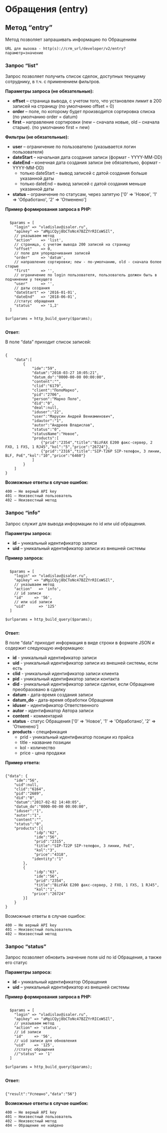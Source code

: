 # Обращения (entry)

## Метод “entry”

Метод позволяет запрашивать информацию по Обращениям

<pre><code class="html">URL для вызова - http(s)://crm_url/developer/v2/entry?параметр=значение</code></pre>

<a id="list"></a>
### Запрос “list”

Запрос позволяет получить список сделок, доступных текущему сотруднику, в т.ч. с применением фильтров.

**Параметры запроса (не обязательные):**

- **offset** – страница вывода, с учетом того, что установлен лимит в 200 записей на страницу (по умолчанию offset = 0)
- **order** – поле, по которому будет производится сортировка списка (по умолчанию order = datum)
- **first** – направление сортировки (new – сначала новые, old – сначала старые). (по умолчанию first = new)

**Фильтры (не обязательные):**

- **user** – ограничение по пользователю (указывается логин пользователя)
- **dateStart** – начальная дата создания записи (формат - YYYY-MM-DD)
- **dateEnd** – конечная дата создания записи (не обязательно, формат - YYYY-MM-DD)
  - только dateStart – вывод записей с датой создания больше указанной даты
  - только dateEnd – вывод записей с датой создания меньше указанной даты
- **status** – ограничение по статусам, через запятую ['0' => 'Новое', '1' => 'Обработано', '2' => 'Отменено']

**Пример формирования запроса в PHP:**

<pre><code class="php">
  $params = [
 	"login" => "vladislav@isaler.ru",
	"apikey" => "aMgiCQyj8bCToNc47BZZYrRICoWSIl",
	// указываем метод
	"action"    => 'list',
	// страница, с учетом вывода 200 записей на страницу
	"offset"    => 0,
	// поле для упорядочивания записей
	"order"     => 'datum',
	// направление сортировки; new - по-умолчанию, old - сначала более старые
	"first"     => '',
	// ограничение по login пользователя, пользователь должен быть в подчинении у текущего
	"user"      => '',
	// даты создания
	"dateStart" => '2016-01-01',
	"dateEnd"   => '2018-06-01',
	//статус обращения
	"status"    => '1,2'
  ]

$urlparams = http_build_query($params);

</code></pre>

**Ответ:**

В поле “data” приходит список записей:

<pre><code class="json">
{
	"data":[ 
		{
			"ide":"59",
			"datum":"2018-03-27 10:05:21",
			"datum_do":"0000-00-00 00:00:00",
			"content":"",
			"clid":"6179",
			"client":"ПолоМарко",
			"pid":"2706",
			"person":"Марко Поло",
			"did":"0",
			"deal":null,
			"iduser":"22",
			"user":"Марусин Андрей Вениаминович",
			"idautor":"1",
			"autor":"Андреев Владислав",
			"status":"0",
			"statusName":"Новое",
			"products":[
				{"prid":"2354","title":"BizFAX E200 факс-сервер, 2 FXO, 1 FXS, 1 RJ45","kol":"5","price":"26724"},
				{"prid":"2316","title":"SIP-T26P SIP-телефон, 3 линии, BLF, PoE","kol":"10","price":"6460"}
			]
		} 
	]
}
</code></pre>


**Возможные ответы в случае ошибок:**

    400 – Не верный API key
    401 – Неизвестный пользователь
    402 – Неизвестный метод

<a id="info"></a>
### Запрос “info”

Запрос служит для вывода информации по id или uid обращения.

**Параметры запроса:**

- **id** – уникальный идентификатор записи
- **uid** – уникальный идентификатор записи из внешней системы

**Пример запроса:**

<pre><code class="php">
  $params = [
 	"login" => "vladislav@isaler.ru",
	"apikey" => "aMgiCQyj8bCToNc47BZZYrRICoWSIl",
	// указываем метод
	"action"   => 'info',
	// id записи
	"id"     => '56',
	// или uid записи
	"uid"      => '125'
  ]

$urlparams = http_build_query($params);

</code></pre>

**Ответ:**

В поле “data” приходит информация в виде строки в формате JSON и содержит следующую информацию:

- **id** - уникальный идентификатор записи
- **uid** - уникальный идентификатор записи из внешней системы, если есть
- **clid** - уникальный идентификатор записи клиента
- **pid** - уникальный идентификатор записи контакта
- **did** - уникальный идентификатор записи сделки, если Обращение преобразовано в сделку
- **datum** - дата-время создания записи
- **datum_do** - дата-время обработки Обращения
- **iduser** - идентификатор Ответственного
- **autor** - идентификатор Автора записи
- **content** - комментарий
- **status** - статус Обращения ['0' => 'Новое', '1' => 'Обработано', '2' => 'Отменено']
- **products** - спецификация
  - prid - уникальный идентификатор позиции из прайса
  - title -  название позиции
  - kol - количество
  - price - цена продажи

**Пример ответа:**

<pre><code class="json">
{"data": {
    "ide":"56",
    "uid":null,
    "clid":"6164",
    "pid":"2689",
    "did":"0",
    "datum":"2017-02-02 14:40:05",
    "datum_do":"0000-00-00 00:00:00",
    "iduser":"1",
    "autor":"1",
    "content":"",
    "status":"0",
    "products":[{
             "idp":"62",
             "ide":"56",
             "prid":"2315",
             "title":"SIP-T22P SIP-телефон, 3 линии, PoE",
             "kol":"3",
             "price":"4318",
            "identity":"1"
        },
        {
             "idp":"63",
             "ide":"56",
             "prid":"2354",
             "title":"BizFAX E200 факс-сервер, 2 FXO, 1 FXS, 1 RJ45",
             "kol":"1",
            "price":"26724"
        }]
    }
}
</code></pre>


Возможные ответы в случае ошибок:

    400 – Не верный API key
    401 – Неизвестный пользователь
    402 – Неизвестный метод

<a id="status"></a>
### Запрос “status”

Запрос позволяет обновить значение поля uid по id Обращения, а также его статус

**Параметры запроса:**

- **id** – уникальный идентификатор Обращения
- **uid** – уникальный идентификатор из внешней системы

**Пример формирования запроса в PHP:**

<pre><code class="php">
  $params = [
 	"login" => "vladislav@isaler.ru",
	"apikey" => "aMgiCQyj8bCToNc47BZZYrRICoWSIl",
	// указываем метод
	"action" => 'status',
	// id записи
	"id"     => '56',
	// uid записи для обновления
	"uid"    => '125',
	//статус обращения
	//"status" => '1'
  ]

$urlparams = http_build_query($params);

</code></pre>

**Ответ:**

<pre><code class="json">
{"result":"Успешно","data":"56"}
</code></pre>


**Возможные ответы в случае ошибок:**

    400 – Не верный API key
    401 – Неизвестный пользователь
    402 – Неизвестный метод
    404 – Обращение не найдено
